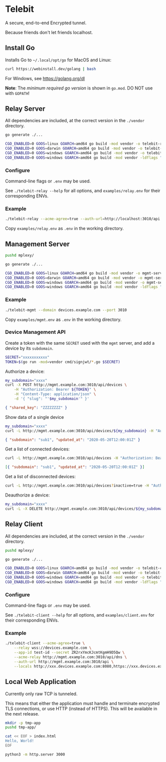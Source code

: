 # Telebit

A secure, end-to-end Encrypted tunnel.

Because friends don't let friends localhost.

## Install Go

Installs Go to `~/.local/opt/go` for MacOS and Linux:

```bash
curl https://webinstall.dev/golang | bash
```

For Windows, see https://golang.org/dl

**Note**: The _minimum required go version_ is shown in `go.mod`. DO NOT use with `GOPATH`!

## Relay Server

All dependencies are included, at the correct version in the `./vendor` directory.

```bash
go generate ./...

CGO_ENABLED=0 GOOS=linux GOARCH=amd64 go build -mod vendor -o telebit-relay-linux ./cmd/telebit-relay/*.go
CGO_ENABLED=0 GOOS=darwin GOARCH=amd64 go build -mod vendor -o telebit-relay-macos ./cmd/telebit-relay/*.go
CGO_ENABLED=0 GOOS=windows GOARCH=amd64 go build -mod vendor -o telebit-relay-windows-debug.exe ./cmd/telebit-relay/*.go
CGO_ENABLED=0 GOOS=windows GOARCH=amd64 go build -mod vendor -ldflags "-H windowsgui" -o telebit-relay-windows.exe ./cmd/telebit-relay/*.go
```

### Configure

Command-line flags or `.env` may be used.

See `./telebit-relay --help` for all options, and `examples/relay.env` for their corresponding ENVs.

### Example

```bash
./telebit-relay --acme-agree=true --auth-url=http://localhost:3010/api
```

Copy `examples/relay.env` as `.env` in the working directory.

## Management Server

```bash
pushd mplexy/

go generate ./...

CGO_ENABLED=0 GOOS=linux GOARCH=amd64 go build -mod vendor -o mgmt-server-linux ./cmd/mgmt/*.go
CGO_ENABLED=0 GOOS=darwin GOARCH=amd64 go build -mod vendor -o mgmt-server-macos ./cmd/mgmt/*.go
CGO_ENABLED=0 GOOS=windows GOARCH=amd64 go build -mod vendor -o mgmt-server-windows-debug.exe ./cmd/mgmt/*.go
CGO_ENABLED=0 GOOS=windows GOARCH=amd64 go build -mod vendor -ldflags "-H windowsgui" -o mgmt-server-windows.exe ./cmd/mgmt/*.go
```

### Example

```bash
./telebit-mgmt --domain devices.example.com --port 3010
```

Copy `examples/mgmt.env` as `.env` in the working directory.

### Device Management API

Create a token with the same `SECRET` used with the `mgmt` server,
and add a device by its `subdomain`.

```bash
SECRET="xxxxxxxxxxx"
TOKEN=$(go run -mod=vendor cmd/signjwt/*.go $SECRET)
```

Authorize a device:

```bash
my_subdomain="xxxx"
curl -X POST http://mgmt.example.com:3010/api/devices \
    -H "Authorization: Bearer ${TOKEN}" \
    -H "Content-Type: application/json" \
    -d '{ "slug": "'$my_subdomain'" }'
```

```json
{ "shared_key": "ZZZZZZZZ" }
```

Show data of a single device

```bash
my_subdomain="xxxx"
curl -L http://mgmt.example.com:3010/api/devices/${my_subdomain} -H "Authorization: Bearer ${TOKEN}"
```

```json
{ "subdomain": "sub1", "updated_at": "2020-05-20T12:00:01Z" }
```

Get a list of connected devices:

```bash
curl -L http://mgmt.example.com:3010/api/devices -H "Authorization: Bearer ${TOKEN}"
```

```json
[{ "subdomain": "sub1", "updated_at": "2020-05-20T12:00:01Z" }]
```

Get a list of disconnected devices:

```bash
curl -L http://mgmt.example.com:3010/api/devices?inactive=true -H "Authorization: Bearer ${TOKEN}"
```

Deauthorize a device:

```bash
my_subdomain="xxxx"
curl -L -X DELETE http://mgmt.example.com:3010/api/devices/${my_subdomain} -H "Authorization: Bearer ${TOKEN}"
```

## Relay Client

All dependencies are included, at the correct version in the `./vendor` directory.

```bash
pushd mplexy/

go generate ./...

CGO_ENABLED=0 GOOS=linux GOARCH=amd64 go build -mod vendor -o telebit-client-linux ./cmd/telebit/*.go
CGO_ENABLED=0 GOOS=darwin GOARCH=amd64 go build -mod vendor -o telebit-client-macos ./cmd/telebit/*.go
CGO_ENABLED=0 GOOS=windows GOARCH=amd64 go build -mod vendor -o telebit-client-windows-debug.exe ./cmd/telebit/*.go
CGO_ENABLED=0 GOOS=windows GOARCH=amd64 go build -mod vendor -ldflags "-H windowsgui" -o telebit-client-windows.exe ./cmd/telebit/*.go
```

### Configure

Command-line flags or `.env` may be used.

See `./telebit-client --help` for all options, and `examples/client.env` for their corresponding ENVs.

### Example

```bash
./telebit-client --acme-agree=true \
    --relay wss://devices.example.com \
    --app-id test-id --secret ZR2rxYmcKJcmtKgmH9D5Qw \
    --acme-relay http://mgmt.example.com:3010/api/dns \
    --auth-url http://mgmt.example.com:3010/api \
    --locals http://xxx.devices.example.com:8080,https://xxx.devices.example.com:8080
```

## Local Web Application

Currently only raw TCP is tunneled.

This means that either the application must handle and terminate encrypted TLS connections, or use HTTP (instead of HTTPS).
This will be available in the next release.

```bash
mkdir -p tmp-app
pushd tmp-app/

cat << EOF > index.html
Hello, World!
EOF

python3 -m http.server 3000
```
